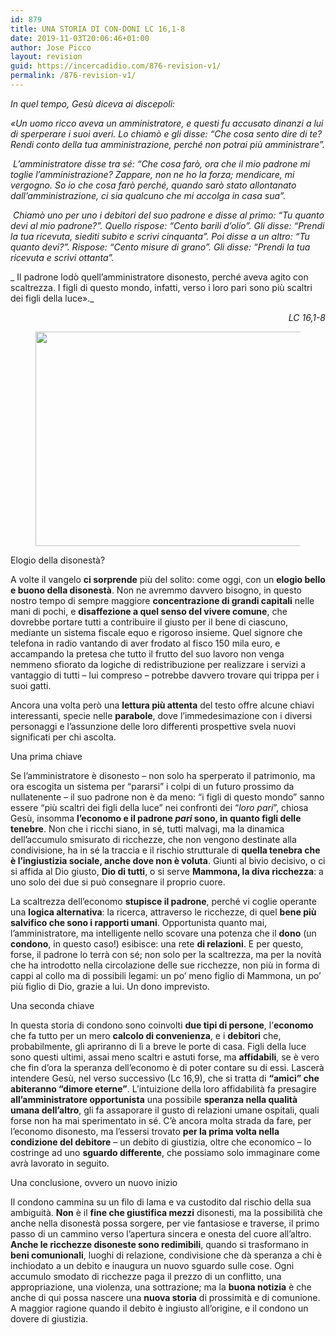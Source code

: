```yaml
---
id: 879
title: UNA STORIA DI CON-DONI LC 16,1-8
date: 2019-11-03T20:06:46+01:00
author: Jose Picco
layout: revision
guid: https://incercadidio.com/876-revision-v1/
permalink: /876-revision-v1/
---
```

_In quel tempo, Gesù diceva ai discepoli:_

_«Un uomo ricco aveva un amministratore, e questi fu accusato dinanzi a lui di sperperare i suoi averi. Lo chiamò e gli disse: &#8220;Che cosa sento dire di te? Rendi conto della tua amministrazione, perché non potrai più amministrare&#8221;._

_&nbsp;L&#8217;amministratore disse tra sé: &#8220;Che cosa farò, ora che il mio padrone mi toglie l&#8217;amministrazione? Zappare, non ne ho la forza; mendicare, mi vergogno. So io che cosa farò perché, quando sarò stato allontanato dall&#8217;amministrazione, ci sia qualcuno che mi accolga in casa sua&#8221;._

_&nbsp;Chiamò uno per uno i debitori del suo padrone e disse al primo: &#8220;Tu quanto devi al mio padrone?&#8221;. Quello rispose: &#8220;Cento barili d&#8217;olio&#8221;. Gli disse: &#8220;Prendi la tua ricevuta, siediti subito e scrivi cinquanta&#8221;. Poi disse a un altro: &#8220;Tu quanto devi?&#8221;. Rispose: &#8220;Cento misure di grano&#8221;. Gli disse: &#8220;Prendi la tua ricevuta e scrivi ottanta&#8221;._

_ Il padrone lodò quell&#8217;amministratore disonesto, perché aveva agito con scaltrezza. I figli di questo mondo, infatti, verso i loro pari sono più scaltri dei figli della luce»._

<p style="text-align:right">
  <em>LC 16,1-8</em>
</p><figure class="wp-block-image is-resized">

<img src="https://incercadidio.com/wp-content/uploads/2019/11/Giustizia.jpg" alt="" class="wp-image-878" width="583" height="343" srcset="https://incercadidio.com/wp-content/uploads/2019/11/Giustizia.jpg 413w, https://incercadidio.com/wp-content/uploads/2019/11/Giustizia-300x177.jpg 300w" sizes="(max-width: 583px) 100vw, 583px" /> </figure> 

Elogio della disonestà?

A volte il vangelo **ci sorprende** più del solito: come oggi, con un **elogio bello e buono della disonestà**. Non ne avremmo davvero bisogno, in questo nostro tempo di sempre maggiore **concentrazione di grandi capitali** nelle mani di pochi, e **disaffezione a quel senso del vivere comune**, che dovrebbe portare tutti a contribuire il giusto per il bene di ciascuno, mediante un sistema fiscale equo e rigoroso insieme. Quel signore che telefona in radio vantando di aver frodato al fisco 150 mila euro, e accampando la pretesa che tutto il frutto del suo lavoro non venga nemmeno sfiorato da logiche di redistribuzione per realizzare i servizi a vantaggio di tutti – lui compreso – potrebbe davvero trovare qui trippa per i suoi gatti.

Ancora una volta però una **lettura più attenta** del testo offre alcune chiavi interessanti, specie nelle **parabole**, dove l’immedesimazione con i diversi personaggi e l’assunzione delle loro differenti prospettive svela nuovi significati per chi ascolta.

Una prima chiave

Se l’amministratore è disonesto – non solo ha sperperato il patrimonio, ma ora escogita un sistema per “pararsi” i colpi di un futuro prossimo da nullatenente – il suo padrone non è da meno: “i figli di questo mondo” sanno essere “più scaltri dei figli della luce” nei confronti dei “_loro pari_”, chiosa Gesù, insomma **l’economo e il padrone _pari_ sono, in quanto figli delle tenebre**. Non che i ricchi siano, in sé, tutti malvagi, ma la dinamica dell’accumulo smisurato di ricchezze, che non vengono destinate alla condivisione, ha in sé la traccia e il rischio strutturale di **quella tenebra che è l’ingiustizia sociale, anche dove non è voluta**. Giunti al bivio decisivo, o ci si affida al Dio giusto, **Dio di tutti**, o si serve **Mammona, la diva ricchezza**: a uno solo dei due si può consegnare il proprio cuore.

La scaltrezza dell’economo **stupisce il padrone**, perché vi coglie operante una **logica alternativa**: la ricerca, attraverso le ricchezze, di quel **bene più salvifico che sono i rapporti umani**. Opportunista quanto mai, l’amministratore, ma intelligente nello scovare una potenza che il **dono** (un **condono**, in questo caso!) esibisce: una rete **di relazioni**. E per questo, forse, il padrone lo terrà con sé; non solo per la scaltrezza, ma per la novità che ha introdotto nella circolazione delle sue ricchezze, non più in forma di cappi al collo ma di possibili legami: un po’ meno figlio di Mammona, un po’ più figlio di Dio, grazie a lui. Un dono imprevisto.

Una seconda chiave

In questa storia di condono sono coinvolti **due tipi di persone**, l’**economo** che fa tutto per un mero **calcolo di convenienza**, e i **debitori** che, probabilmente, gli apriranno di lì a breve le porte di casa. Figli della luce sono questi ultimi, assai meno scaltri e astuti forse, ma **affidabili**, se è vero che fin d’ora la speranza dell’economo è di poter contare su di essi. Lascerà intendere Gesù, nel verso successivo (Lc 16,9), che si tratta di **“amici” che abiteranno “dimore eterne”**. L’intuizione della loro affidabilità fa presagire **all’amministratore opportunista** una possibile **speranza nella qualità umana dell’altro**, gli fa assaporare il gusto di relazioni umane ospitali, quali forse non ha mai sperimentato in sé. C’è ancora molta strada da fare, per l’economo disonesto, ma l’essersi trovato **per la prima volta nella condizione del debitore** – un debito di giustizia, oltre che economico – lo costringe ad uno **sguardo differente**, che possiamo solo immaginare come avrà lavorato in seguito.

Una conclusione, ovvero un nuovo inizio 

Il condono cammina su un filo di lama e va custodito dal rischio della sua ambiguità. **Non** è il **fine che giustifica mezzi** disonesti, ma la possibilità che anche nella disonestà possa sorgere, per vie fantasiose e traverse, il primo passo di un cammino verso l’apertura sincera e onesta del cuore all’altro. **Anche le ricchezze disoneste sono redimibili**, quando si trasformano in **beni comunionali**, luoghi di relazione, condivisione che dà speranza a chi è inchiodato a un debito e inaugura un nuovo sguardo sulle cose. Ogni accumulo smodato di ricchezze paga il prezzo di un conflitto, una appropriazione, una violenza, una sottrazione; ma la **buona notizia** è che anche di qui possa nascere una **nuova storia** di prossimità e di comunione. A maggior ragione quando il debito è ingiusto all’origine, e il condono un dovere di giustizia.